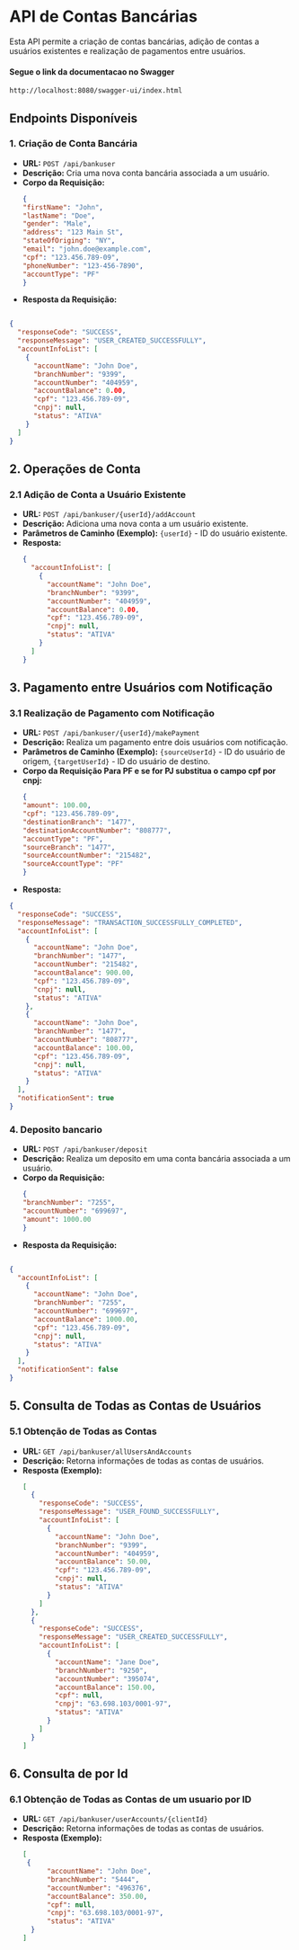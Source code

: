 # API de Contas Bancárias

Esta API permite a criação de contas bancárias, adição de contas a usuários existentes e realização de pagamentos entre usuários.

#### Segue o link da documentacao no Swagger 

``
http://localhost:8080/swagger-ui/index.html
``
## Endpoints Disponíveis

### 1. Criação de Conta Bancária

- **URL:** `POST /api/bankuser`
- **Descrição:** Cria uma nova conta bancária associada a um usuário.
- **Corpo da Requisição:**
  ```json
  {
  "firstName": "John",
  "lastName": "Doe",
  "gender": "Male",
  "address": "123 Main St",
  "stateOfOriging": "NY",
  "email": "john.doe@example.com",
  "cpf": "123.456.789-09",
  "phoneNumber": "123-456-7890",
  "accountType": "PF"
  }

- **Resposta da Requisição:**

```json

{
  "responseCode": "SUCCESS",
  "responseMessage": "USER_CREATED_SUCCESSFULLY",
  "accountInfoList": [
    {
      "accountName": "John Doe",
      "branchNumber": "9399",
      "accountNumber": "404959",
      "accountBalance": 0.00,
      "cpf": "123.456.789-09",
      "cnpj": null,
      "status": "ATIVA"
    }
  ]
}
```

## 2. Operações de Conta

### 2.1 Adição de Conta a Usuário Existente

- **URL:** `POST /api/bankuser/{userId}/addAccount`
- **Descrição:** Adiciona uma nova conta a um usuário existente.
- **Parâmetros de Caminho (Exemplo):** `{userId}` - ID do usuário existente.
- **Resposta:**
  ```json
  {
    "accountInfoList": [
      {
        "accountName": "John Doe",
        "branchNumber": "9399",
        "accountNumber": "404959",
        "accountBalance": 0.00,
        "cpf": "123.456.789-09",
        "cnpj": null,
        "status": "ATIVA"
      }
    ]
  }

## 3. Pagamento entre Usuários com Notificação

### 3.1 Realização de Pagamento com Notificação

- **URL:** `POST /api/bankuser/{userId}/makePayment`
- **Descrição:** Realiza um pagamento entre dois usuários com notificação.
- **Parâmetros de Caminho (Exemplo):** `{sourceUserId}` - ID do usuário de origem, `{targetUserId}` - ID do usuário de destino.
- **Corpo da Requisição Para PF e se for PJ substitua o campo cpf por cnpj:**
  ```json
  {
  "amount": 100.00,
  "cpf": "123.456.789-09",
  "destinationBranch": "1477",
  "destinationAccountNumber": "808777",
  "accountType": "PF",
  "sourceBranch": "1477",
  "sourceAccountNumber": "215482",
  "sourceAccountType": "PF"
  }

- **Resposta:**

```json
{
  "responseCode": "SUCCESS",
  "responseMessage": "TRANSACTION_SUCCESSFULLY_COMPLETED",
  "accountInfoList": [
    {
      "accountName": "John Doe",
      "branchNumber": "1477",
      "accountNumber": "215482",
      "accountBalance": 900.00,
      "cpf": "123.456.789-09",
      "cnpj": null,
      "status": "ATIVA"
    },
    {
      "accountName": "John Doe",
      "branchNumber": "1477",
      "accountNumber": "808777",
      "accountBalance": 100.00,
      "cpf": "123.456.789-09",
      "cnpj": null,
      "status": "ATIVA"
    }
  ],
  "notificationSent": true
}
```

### 4. Deposito bancario

- **URL:** `POST /api/bankuser/deposit`
- **Descrição:** Realiza um deposito em uma conta bancária associada a um usuário.
- **Corpo da Requisição:**
  ```json
  {
  "branchNumber": "7255",
  "accountNumber": "699697",
  "amount": 1000.00
  }

- **Resposta da Requisição:**

```json

{
  "accountInfoList": [
    {
      "accountName": "John Doe",
      "branchNumber": "7255",
      "accountNumber": "699697",
      "accountBalance": 1000.00,
      "cpf": "123.456.789-09",
      "cnpj": null,
      "status": "ATIVA"
    }
  ],
  "notificationSent": false
}
```

## 5. Consulta de Todas as Contas de Usuários

### 5.1 Obtenção de Todas as Contas

- **URL:** `GET /api/bankuser/allUsersAndAccounts`
- **Descrição:** Retorna informações de todas as contas de usuários.
- **Resposta (Exemplo):**
  ```json
  [
    {
      "responseCode": "SUCCESS",
      "responseMessage": "USER_FOUND_SUCCESSFULLY",
      "accountInfoList": [
        {
          "accountName": "John Doe",
          "branchNumber": "9399",
          "accountNumber": "404959",
          "accountBalance": 50.00,
          "cpf": "123.456.789-09",
          "cnpj": null,
          "status": "ATIVA"
        }
      ]
    },
    {
      "responseCode": "SUCCESS",
      "responseMessage": "USER_CREATED_SUCCESSFULLY",
      "accountInfoList": [
        {
          "accountName": "Jane Doe",
          "branchNumber": "9250",
          "accountNumber": "395074",
          "accountBalance": 150.00,
          "cpf": null,
          "cnpj": "63.698.103/0001-97",
          "status": "ATIVA"
        }
      ]
    }
  ]

## 6. Consulta de por Id

### 6.1 Obtenção de Todas as Contas de um usuario por ID

- **URL:** `GET /api/bankuser/userAccounts/{clientId}`
- **Descrição:** Retorna informações de todas as contas de usuários.
- **Resposta (Exemplo):**
  ```json
  [
   {  
		"accountName": "John Doe",
		"branchNumber": "5444",
		"accountNumber": "496376",
		"accountBalance": 350.00,
		"cpf": null,
		"cnpj": "63.698.103/0001-97",
		"status": "ATIVA"
    }
  ]